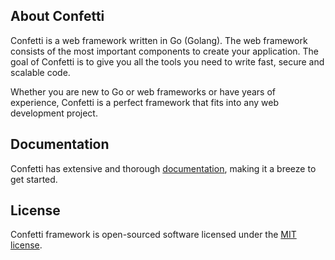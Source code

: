 ## About Confetti 

Confetti is a web framework written in Go (Golang). The web framework consists of the most important components to create your application. The goal of Confetti is to give you all the tools you need to write fast, secure and scalable code.

Whether you are new to Go or web frameworks or have years of experience, Confetti is a perfect framework that fits into any web development project.

## Documentation

Confetti has extensive and thorough [documentation](https://confetti-framework.github.io/docs/), making it a breeze to get started.

## License

Confetti framework is open-sourced software licensed under the [MIT license](LICENSE.md).
